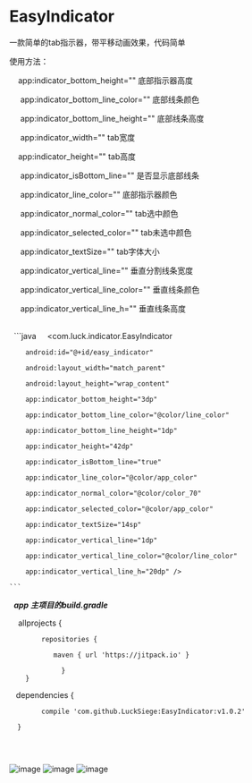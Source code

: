 # EasyIndicator

一款简单的tab指示器，带平移动画效果，代码简单

使用方法：
      
      
      app:indicator_bottom_height="" 底部指示器高度
      
      app:indicator_bottom_line_color="" 底部线条颜色
      
      app:indicator_bottom_line_height="" 底部线条高度
      
      app:indicator_width="" tab宽度
      
      app:indicator_height="" tab高度
      
      app:indicator_isBottom_line="" 是否显示底部线条
      
      app:indicator_line_color="" 底部指示器颜色
      
      app:indicator_normal_color="" tab选中颜色
      
      app:indicator_selected_color="" tab未选中颜色
      
      app:indicator_textSize="" tab字体大小
      
      app:indicator_vertical_line="" 垂直分割线条宽度
      
      app:indicator_vertical_line_color="" 垂直线条颜色
      
      app:indicator_vertical_line_h=""  垂直线条高度
      
         
   ```java
      <com.luck.indicator.EasyIndicator
      
        android:id="@+id/easy_indicator"
        
        android:layout_width="match_parent"
        
        android:layout_height="wrap_content"
        
        app:indicator_bottom_height="3dp"
        
        app:indicator_bottom_line_color="@color/line_color"
        
        app:indicator_bottom_line_height="1dp"
        
        app:indicator_height="42dp"
        
        app:indicator_isBottom_line="true"
        
        app:indicator_line_color="@color/app_color"
        
        app:indicator_normal_color="@color/color_70"
        
        app:indicator_selected_color="@color/app_color"
        
        app:indicator_textSize="14sp"
        
        app:indicator_vertical_line="1dp"
        
        app:indicator_vertical_line_color="@color/line_color"
        
        app:indicator_vertical_line_h="20dp" />
	
	```
   ***app 主项目的build.gradle***
   
    
    allprojects {
    
		    repositories {
       
			   maven { url 'https://jitpack.io' }
      
		         }
	    }
    
    dependencies {
  
	        compile 'com.github.LuckSiege:EasyIndicator:v1.0.2'
         
 	  }
	  
        
        

![image](https://github.com/LuckSiege/EasyIndicator/blob/master/image/4C47A389C02BC3FD7680CF3935F1F916.jpg)
![image](https://github.com/LuckSiege/EasyIndicator/blob/master/image/7F8892258BE7624FF6ACE4A3BE558C43.jpg)
![image](https://github.com/LuckSiege/EasyIndicator/blob/master/image/859EEDFA1A7C7EEB8B071E93AEC37BB5.jpg)
